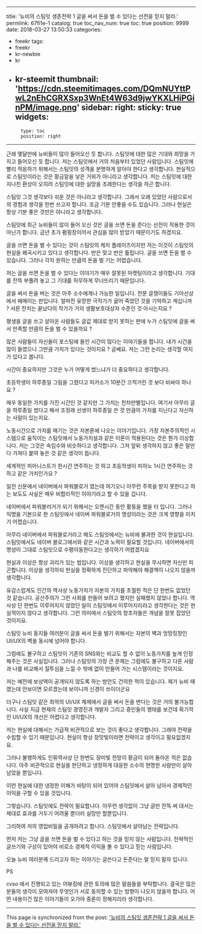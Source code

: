 
---
title: '뉴비의 스팀잇 생존전략 1 글을 써서 돈을 벌 수 있다는 선전을 믿지 말라.'
permlink: 67fi1e-1
catalog: true
toc_nav_num: true
toc: true
position: 9999
date: 2018-03-27 13:50:33
categories:
- freekr
tags:
- freekr
- kr-newbie
- kr
- kr-steemit
thumbnail: 'https://cdn.steemitimages.com/DQmNUYttPwL2nEhCGRXSxp3WnEt4W63d9jwYKXLHiPGinPM/image.png'
sidebar:
    right:
        sticky: true
widgets:
    -
        type: toc
        position: right
---


근래 몇달만에 뉴비들이 많이 들어오신 듯 합니다. 스팀잇에 대한 많은 기대와 희망을 가지고 들어오신 듯 합니다. 저는 스팀잇에서 거의 처음부터 있었던 사람입니다. 스팀잇에 빨리 적응하기 위해서는 스팀잇의 성격을 분명하게 알아야 한다고 생각합니다. 현실적으로 스팀잇이라는 것은 황금알을 낳은 거위가 아니라고 생각합니다. 저는 스팀잇에 대한 지나친 환상이 오히려 스팀잇에 대한 실망을 초래한다는 생각을 하곤 합니다. 

스팀잇 그것 생각보다 쉬운 것은 아니라고 생각합니다. 그래서 오래 있었던 사람으로서의 경험과 생각을 한번 쓰고자 합니다. 조금 기분 안좋을 수도 있습니다. 그러나 현실은 항상 기분 좋은 것만은 아니라고 생각합니다. 

스팀잇에 최근 뉴비들이 많이 들어 오신 것은 글을 쓰면 돈을 준다는 선전이 작용한 것이 아닌가 합니다. 
금년 초가 펌핑장이어서 관심을 많이 받았기 때문이기도 하겠지요.

글을 쓰면 돈을 벌 수 있다는 것이 스팀잇의 케치 플레이즈이지만 저는 이것이 스팀잇의 현실을 왜곡시키고 있다고 생각합니다. 반은 맞고 반은 틀립니다. 글을 쓰면 돈을 벌 수 있습니다. 그러나 각자 원하는 만큼의 돈을 벌 기는 어렵습니다. 

저는 글을 쓰면 돈을 벌 수 있다는 이야기가 매우 잘못된 마켓팅이라고 생각합니다. 기대를 잔뜩 부풀려 놓고 그 기대를 허무하게 무너뜨리기 때문입니다. 

글을 써서 돈을 버는 것은 아주 소수에게나 가능한 일입니다. 전문 글쟁이들도 기아선상에서 헤매이는 판입니다. 얼마전 유망한 극작가가 굻어 죽었던 것을 기억하고 계십니까 ?
서른 잔치는 끝났다의 작가가 거의 생활보호대상자 수준인 것 아시는지요 ?

평생을 글을 쓰고 살아온 사람들도 글값 제대로 받지 못하는 판에 누가 스팀잇에 글을 써서 만족할 만큼의 돈을 벌 수 있을까요 ?

많은 사람들이 자신들이 포스팅에 들인 시간이 많다는 이야기들을 합니다. 내가 시간을 많이 들였으니 그만큼 가치가 있다는 것이지요 ? 글쎄요. 저는 그런 논리는 생각할 여지가 있다고 봅니다. 

시간이 중요하지만 그것은 누가 어떻게 썼느냐가 더 중요하다고 생각합니다.

초등학생이 하루종일 그림을 그렸다고 피카소가 10분간 끄적거린 것 보다 비싸야 하나요 ? 

매우 동일한 가치를 가진 시간인 것 같지만 그 가치는 천차만별입니다. 여기서 아무리 글을 하루종일 썼다고 해서 조정래 선생이 하루종일 쓴 것 만큼의 가치를 지닌다고 자신하는 사람이 있는지요.

노동시간으로 가치를 매기는 것은 자본론에 나오는 이야기입니다. 가장 자본주의적인 시스템으로 움직이는 스팀잇에서 노동가치설과 같은 이론이 적용된다는 것은 뭔가 이상합니다. 저는 그것은 속임수와 비슷하다고 생각합니다. 그저 앞뒤 생각하지 않고 좋은 말만 다 가져다 붙여 놓은 것 같은 생각이 듭니다. 

세계적인 피아니스트가 한시간 연주하는 것 하고 초등학생이 피아노 1시간 연주하는 것 하고 같은 가치인가요 ?

일전 신문에서 네이버에서 파워블로거 였는데 여기오니 아무런 주목을 받지 못한다고 하는 보도도 사실은 매우 비합리적인 이야기라고 할 수 있을 겁니다. 

네이버에서 파워블러거가 되기 위해서는 오랜시간 동안 활동을 했을 터 입니다. 그러나 익명을 기본으로 한 스팀잇에서 네이버 파워블로거의 명성이라는 것은 크게 영향을 미치기 어렵습니다. 

아무리 네이버에서 파워블로거라고 해도 스팀잇에서는 뉴비에 불과한 것이 현실입니다. 스팀잇에서도 네이버 블로그에서와 같은 시간과 노력이 필요할 것입니다. 네이버에서의 명성이 그대로 스팀잇으로 수평이동한다고는 생각하기 어렵겠지요

현실과 이상은 항상 괴리가 있는 법입니다. 이상을 생각하고 현실을 무시하면 자신만 피곤합니다. 이상을 생각하되 현실을 정확하게 진단하고 파악해야 해결책이 나오지 않을까 생각합니다. 

유감스럽게도 인간의 역사상 노동가치가 자본의 가치를 초월한 적은 단 한번도 없었던 것 같습니다. 
공산주의가 그런 사회를 만들어 보려고 했지만 실패했지 않았나 합니다. 
역사상 단 한번도 이루어지지 않았던 일이 스팀잇에서 이루어지리라고 생각한다는 것은 현실적이지 않다고 생각합니다. 그런 의미에서 스팀잇의 창조자들은 개념을 잘못 잡았던 것이지요. 


스팀잇 뉴비 동지들 여러분이 글을 써서 돈을 벌기 위해서는 자본의 벽과 엉망징창인  UI/UX의 벽을 동시에 넘어야 합니다. 

그럼에도 불구하고 스팀잇이 기존의 SNS와는 비교도 할 수 없이 노동가치를 높게 인정해주는 것은 사실입니다. 그러나 스팀잇의 가장 큰 문제는 그럼에도 불구하고 다른 사람과 나를 비교해서 질투심을 느낄 수 밖에 없이 만들어 가는 시스템이라는 것이지요.

저는 예전에 보상액이 공개되지 않도록 하는 방안도 건의한 적이 있습니다. 제가 뉴비 때 였는데 안보이면 모르겠는데 보이니까 신경이 쓰이더군요

더구나 스팀잇 같은 최악의  UI/UX 체제에서 글을 써서 돈을 번다는 것은 거의 불가능합니다. 
사실 지금 현재의 스팀잇 경영진과 개발자 그리고 증인들의 행태를 보건데 획기적인 UI/UX의 개선은 어렵다고 생각합니다. 

저는 현실에 대해서는 가급적 비관적으로 보는 것이 좋다고 생각합니다. 그래야 전략을 수립할 수 있기 때문입니다. 현실이 항상 장밋빛이라면 전략이고 생각이고 필요없겠지요.

그러나 불행하게도 인류역사상 단 한번도 장미빛 전망이 황금이 되어 돌아온 적은 없습니다. 
아주 비관적으로 현실을 판단하고 냉정하게 대응한 소수의 현명한 사람만이 살아 남았을 뿐입니다. 
 
이런 현실에 대한 냉정한 이해가 바탕이 되어 있어야 스팀잇에서 살아 남아서 경제적인 이익을 구할 수 있을 것입니다.  

그렇습니다. 스팀잇에도 전략이 필요합니다. 아무런 생각없이 그냥 글만 잔뜩 써 대서는 제대로 효과를 거두기 어려울 뿐더러 실망만 할뿐입니다. 

그리하여 저의 영업비밀을 공개하려고 합니다. 스팀잇에서 살아남는 전략입니다. 

먼저 저는 그냥 글을 쓰면 돈을 벌 수 있다고 하는 것을 믿지 않는 사람입니다. 전략적인 글쓰기와 구상이 있어야 비로소 경제적 이익을 볼 수 있다고 믿는 사람입니다.
  
오늘 뉴비 여러분께 드리고자 하는 이야기는 글쓴다고 돈준다는 말 믿지 말자 입니다.

PS

cvso 에서 진행되고 있는 어뷰징에 관한 토의에 많은 말씀들을 부탁합니다. 결국은 많은 분들의 생각이 모여져야 무엇인가 서로 동의할 수 있는 방향이 나오지 않을까 합니다. 어떤 내용이건 많은 이야기들이 오가야 중론이 정해지리라 생각합니다.

- - -

This page is synchronized from the post: ['뉴비의 스팀잇 생존전략 1 글을 써서 돈을 벌 수 있다는 선전을 믿지 말라.'](https://steemit.com/@oldstone/67fi1e-1)
